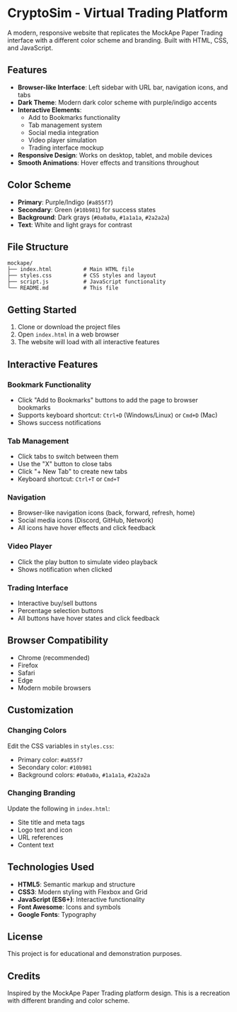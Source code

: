 # CryptoSim - Virtual Trading Platform

A modern, responsive website that replicates the MockApe Paper Trading interface with a different color scheme and branding. Built with HTML, CSS, and JavaScript.

## Features

- **Browser-like Interface**: Left sidebar with URL bar, navigation icons, and tabs
- **Dark Theme**: Modern dark color scheme with purple/indigo accents
- **Interactive Elements**: 
  - Add to Bookmarks functionality
  - Tab management system
  - Social media integration
  - Video player simulation
  - Trading interface mockup
- **Responsive Design**: Works on desktop, tablet, and mobile devices
- **Smooth Animations**: Hover effects and transitions throughout

## Color Scheme

- **Primary**: Purple/Indigo (`#a855f7`)
- **Secondary**: Green (`#10b981`) for success states
- **Background**: Dark grays (`#0a0a0a`, `#1a1a1a`, `#2a2a2a`)
- **Text**: White and light grays for contrast

## File Structure

```
mockape/
├── index.html          # Main HTML file
├── styles.css          # CSS styles and layout
├── script.js           # JavaScript functionality
└── README.md           # This file
```

## Getting Started

1. Clone or download the project files
2. Open `index.html` in a web browser
3. The website will load with all interactive features

## Interactive Features

### Bookmark Functionality
- Click "Add to Bookmarks" buttons to add the page to browser bookmarks
- Supports keyboard shortcut: `Ctrl+D` (Windows/Linux) or `Cmd+D` (Mac)
- Shows success notifications

### Tab Management
- Click tabs to switch between them
- Use the "X" button to close tabs
- Click "+ New Tab" to create new tabs
- Keyboard shortcut: `Ctrl+T` or `Cmd+T`

### Navigation
- Browser-like navigation icons (back, forward, refresh, home)
- Social media icons (Discord, GitHub, Network)
- All icons have hover effects and click feedback

### Video Player
- Click the play button to simulate video playback
- Shows notification when clicked

### Trading Interface
- Interactive buy/sell buttons
- Percentage selection buttons
- All buttons have hover states and click feedback

## Browser Compatibility

- Chrome (recommended)
- Firefox
- Safari
- Edge
- Modern mobile browsers

## Customization

### Changing Colors
Edit the CSS variables in `styles.css`:
- Primary color: `#a855f7`
- Secondary color: `#10b981`
- Background colors: `#0a0a0a`, `#1a1a1a`, `#2a2a2a`

### Changing Branding
Update the following in `index.html`:
- Site title and meta tags
- Logo text and icon
- URL references
- Content text

## Technologies Used

- **HTML5**: Semantic markup and structure
- **CSS3**: Modern styling with Flexbox and Grid
- **JavaScript (ES6+)**: Interactive functionality
- **Font Awesome**: Icons and symbols
- **Google Fonts**: Typography

## License

This project is for educational and demonstration purposes.

## Credits

Inspired by the MockApe Paper Trading platform design. This is a recreation with different branding and color scheme.
